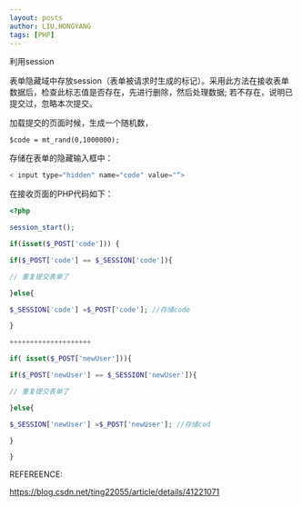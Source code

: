 ```yaml
---
layout: posts
author: LIU,HONGYANG
tags: [PHP]
---
```






利用session

 

表单隐藏域中存放session（表单被请求时生成的标记）。采用此方法在接收表单数据后，检查此标志值是否存在，先进行删除，然后处理数据; 若不存在，说明已提交过，忽略本次提交。

 

加载提交的页面时候，生成一个随机数，



```
$code = mt_rand(0,1000000);
```





存储在表单的隐藏输入框中：



```php
< input type="hidden" name="code" value="“>
```





在接收页面的PHP代码如下：





 ```php
<?php

session_start();

if(isset($_POST['code'])) {

if($_POST['code'] == $_SESSION['code']){

// 重复提交表单了

}else{

$_SESSION['code'] =$_POST['code']; //存储code

}

++++++++++++++++++++

if( isset($_POST['newUser'])){

if($_POST['newUser'] == $_SESSION['newUser']){

// 重复提交表单了

}else{

$_SESSION['newUser'] =$_POST['newUser']; //存储cod

}

}
 ```





 

REFEREENCE:

https://blog.csdn.net/ting22055/article/details/41221071

 